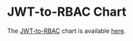 # JWT-to-RBAC Chart

The [JWT-to-RBAC](https://github.com/banzaicloud/jwt-to-rbac) chart is available [here](https://github.com/banzaicloud/jwt-to-rbac/tree/master/charts/jwt-to-rbac).
